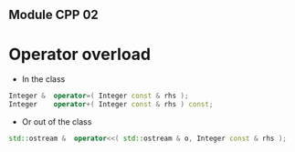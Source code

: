 ## Module CPP 02
# Operator overload

- In the class
```cpp
Integer &  operator=( Integer const & rhs );
Integer    operator+( Integer const & rhs ) const;
```

- Or out of the class
```cpp
std::ostream &  operator<<( std::ostream & o, Integer const & rhs );
```
